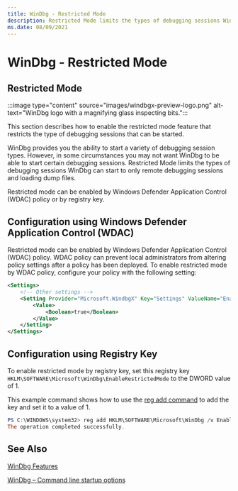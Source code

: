 ```yaml
---
title: WinDbg - Restricted Mode
description: Restricted Mode limits the types of debugging sessions WinDbg can start to remote debugging sessions and dump files only. 
ms.date: 08/09/2021
---
```


# WinDbg - Restricted Mode

## Restricted Mode

:::image type="content" source="images/windbgx-preview-logo.png" alt-text="WinDbg logo with a magnifying glass inspecting bits.":::

This section describes how to enable the restricted mode feature that restricts the type of debugging sessions that can be started.  

WinDbg provides you the ability to start a variety of debugging session types. However, in some circumstances you may not want WinDbg to be able to start certain debugging sessions. Restricted Mode limits the types of debugging sessions WinDbg can start to only remote debugging sessions and loading dump files. 

Restricted mode can be enabled by Windows Defender Application Control (WDAC) policy or by registry key.

## Configuration using Windows Defender Application Control (WDAC)
 
Restricted mode can be enabled by Windows Defender Application Control (WDAC) policy. WDAC policy can prevent local administrators from altering policy settings after a policy has been deployed. To enable restricted mode by WDAC policy, configure your policy with the following setting:

```xml
<Settings>
    <!-- Other settings -->
    <Setting Provider="Microsoft.WindbgX" Key="Settings" ValueName="EnableRestrictedMode">
        <Value>
            <Boolean>true</Boolean>
        </Value>
    </Setting>
</Settings>
```

##  Configuration using Registry Key

To enable restricted mode by registry key, set this registry key `HKLM\SOFTWARE\Microsoft\WinDbg\EnableRestrictedMode` to the DWORD value of 1.

This example command shows how to use the [reg add command](/windows-server/administration/windows-commands/reg-add) to add the key and set it to a value of 1.

```powershell
PS C:\WINDOWS\system32> reg add HKLM\SOFTWARE\Microsoft\WinDbg /v EnableRestrictedMode /t REG_DWORD /d 1
The operation completed successfully.
```

## See Also

[WinDbg Features](../debugger/debugging-using-windbg-preview.md)

[WinDbg – Command line startup options](windbg-command-line-preview.md)
